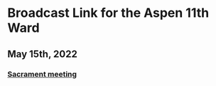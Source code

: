 # Broadcast Link for the Aspen 11th Ward

## May 15th, 2022
### [Sacrament meeting](https://youtu.be/aJi4BHyjfIw) 
